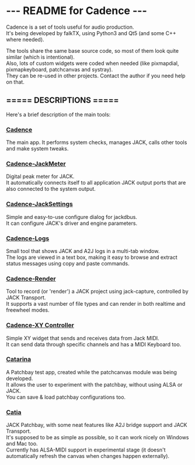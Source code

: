 # ---  README for Cadence  ---

Cadence is a set of tools useful for audio production. <br/>
It's being developed by falkTX, using Python3 and Qt5 (and some C++ where needed).

The tools share the same base source code, so most of them look quite similar (which is intentional). <br/>
Also, lots of custom widgets were coded when needed (like pixmapdial, pixmapkeyboard, patchcanvas and systray). <br/>
They can be re-used in other projects. Contact the author if you need help on that.


===== DESCRIPTIONS =====
------------------------
Here's a brief description of the main tools:

### [Cadence](http://kxstudio.sourceforge.net/KXStudio:Applications:Cadence)
The main app. It performs system checks, manages JACK, calls other tools and make system tweaks.

### [Cadence-JackMeter](http://kxstudio.sourceforge.net/KXStudio:Applications:Cadence-JackMeter)
Digital peak meter for JACK. <br/>
It automatically connects itself to all application JACK output ports that are also connected to the system output.

### [Cadence-JackSettings](http://kxstudio.sourceforge.net/KXStudio:Applications:Cadence-JackSettings)
Simple and easy-to-use configure dialog for jackdbus. <br/>
It can configure JACK's driver and engine parameters.

### [Cadence-Logs](http://kxstudio.sourceforge.net/KXStudio:Applications:Cadence-Logs)
Small tool that shows JACK and A2J logs in a multi-tab window. <br/>
The logs are viewed in a text box, making it easy to browse and extract status messages using copy and paste commands.

### [Cadence-Render](http://kxstudio.sourceforge.net/KXStudio:Applications:Cadence-Render)
Tool to record (or 'render') a JACK project using jack-capture, controlled by JACK Transport. <br/>
It supports a vast number of file types and can render in both realtime and freewheel modes.

### [Cadence-XY Controller](http://kxstudio.sourceforge.net/KXStudio:Applications:Cadence-XYController)
Simple XY widget that sends and receives data from Jack MIDI. <br/>
It can send data through specific channels and has a MIDI Keyboard too.

### [Catarina](http://kxstudio.sourceforge.net/KXStudio:Applications:Catarina)
A Patchbay test app, created while the patchcanvas module was being developed. <br/>
It allows the user to experiment with the patchbay, without using ALSA or JACK. <br/>
You can save & load patchbay configurations too.

### [Catia](http://kxstudio.sourceforge.net/KXStudio:Applications:Catia)
JACK Patchbay, with some neat features like A2J bridge support and JACK Transport. <br/>
It's supposed to be as simple as possible, so it can work nicely on Windows and Mac too. <br/>
Currently has ALSA-MIDI support in experimental stage (it doesn't automatically refresh the canvas when changes happen externally).
